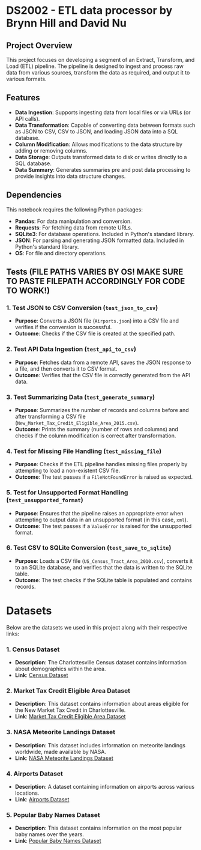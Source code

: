 # DS2002 - ETL data processor by Brynn Hill and David Nu

## Project Overview
This project focuses on developing a segment of an Extract, Transform, and Load (ETL) pipeline. The pipeline is designed to ingest and process raw data from various sources, transform the data as required, and output it to various formats.

## Features
- **Data Ingestion**: Supports ingesting data from local files or via URLs (or API calls).
- **Data Transformation**: Capable of converting data between formats such as JSON to CSV, CSV to JSON, and loading JSON data into a SQL database.
- **Column Modification**: Allows modifications to the data structure by adding or removing columns.
- **Data Storage**: Outputs transformed data to disk or writes directly to a SQL database.
- **Data Summary**: Generates summaries pre and post data processing to provide insights into data structure changes.

## Dependencies

This notebook requires the following Python packages:

- **Pandas**: For data manipulation and conversion.
- **Requests**: For fetching data from remote URLs.
- **SQLite3**: For database operations. Included in Python's standard library.
- **JSON**: For parsing and generating JSON formatted data. Included in Python's standard library.
- **OS**: For file and directory operations.

## Tests (FILE PATHS VARIES BY OS! MAKE SURE TO PASTE FILEPATH ACCORDINGLY FOR CODE TO WORK!)

### 1. **Test JSON to CSV Conversion (`test_json_to_csv`)**
   - **Purpose**: Converts a JSON file (`Airports.json`) into a CSV file and verifies if the conversion is successful.
   - **Outcome**: Checks if the CSV file is created at the specified path.

### 2. **Test API Data Ingestion (`test_api_to_csv`)**
   - **Purpose**: Fetches data from a remote API, saves the JSON response to a file, and then converts it to CSV format.
   - **Outcome**: Verifies that the CSV file is correctly generated from the API data.

### 3. **Test Summarizing Data (`test_generate_summary`)**
   - **Purpose**: Summarizes the number of records and columns before and after transforming a CSV file (`New_Market_Tax_Credit_Eligible_Area_2015.csv`).
   - **Outcome**: Prints the summary (number of rows and columns) and checks if the column modification is correct after transformation.

### 4. **Test for Missing File Handling (`test_missing_file`)**
   - **Purpose**: Checks if the ETL pipeline handles missing files properly by attempting to load a non-existent CSV file.
   - **Outcome**: The test passes if a `FileNotFoundError` is raised as expected.

### 5. **Test for Unsupported Format Handling (`test_unsupported_format`)**
   - **Purpose**: Ensures that the pipeline raises an appropriate error when attempting to output data in an unsupported format (in this case, `xml`).
   - **Outcome**: The test passes if a `ValueError` is raised for the unsupported format.

### 6. **Test CSV to SQLite Conversion (`test_save_to_sqlite`)**
   - **Purpose**: Loads a CSV file (`US_Census_Tract_Area_2010.csv`), converts it to an SQLite database, and verifies that the data is written to the SQLite table.
   - **Outcome**: The test checks if the SQLite table is populated and contains records.

# Datasets

Below are the datasets we used in this project along with their respective links:

### 1. **Census Dataset**
   - **Description**: The Charlottesville Census dataset contains information about demographics within the area.
   - **Link**: [Census Dataset](https://opendata.charlottesville.org/datasets/63f965c73ddf46429befe1132f7f06e2_15/explore?location=38.040076%2C-78.485000%2C13.45)

### 2. **Market Tax Credit Eligible Area Dataset**
   - **Description**: This dataset contains information about areas eligible for the New Market Tax Credit in Charlottesville.
   - **Link**: [Market Tax Credit Eligible Area Dataset](https://opendata.charlottesville.org/datasets/f820db54f19e478bbcccce35916a5caa_41/explore?location=38.040098%2C-78.490850%2C12.86)

### 3. **NASA Meteorite Landings Dataset**
   - **Description**: This dataset includes information on meteorite landings worldwide, made available by NASA.
   - **Link**: [NASA Meteorite Landings Dataset](https://data.nasa.gov/api/views/gh4g-9sfh/rows.json?accessType=DOWNLOAD)

### 4. **Airports Dataset**
   - **Description**: A dataset containing information on airports across various locations.
   - **Link**: [Airports Dataset](https://catalog.data.gov/dataset/airports-5e97a)

### 5. **Popular Baby Names Dataset**
   - **Description**: This dataset contains information on the most popular baby names over the years.
   - **Link**: [Popular Baby Names Dataset](https://catalog.data.gov/dataset/popular-baby-names)


